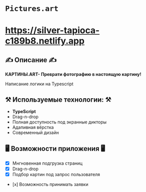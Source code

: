 # `Pictures.art`


# https://silver-tapioca-c189b8.netlify.app


## ✍️ Описание ✍️

<strong>КАРТИНЫ.ART- Преврати фотографию в настоящую картину!</strong>
<p>Написание логики на Typescript</p>

## ⚒️ Используемые технологии: ⚒️

- **TypeScript**
- Drag-n-drop 
- Полная доступность под экранные дикторы
- Адапивная вёрстка 
- Современный дизайн

## 🖥️ Возможности приложения 🖥️

- [x] Мнгновенная подгрузка страниц
- [x] Drag-n-drop
- [x] Подбор картин под запрос пользователя
- [х] Возможность принимать заявки
